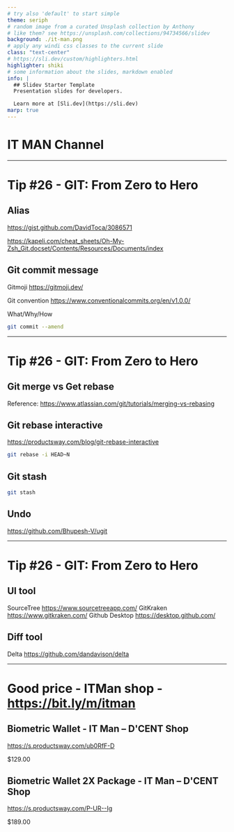 ```yaml
---
# try also 'default' to start simple
theme: seriph
# random image from a curated Unsplash collection by Anthony
# like them? see https://unsplash.com/collections/94734566/slidev
background: ./it-man.png
# apply any windi css classes to the current slide
class: "text-center"
# https://sli.dev/custom/highlighters.html
highlighter: shiki
# some information about the slides, markdown enabled
info: |
  ## Slidev Starter Template
  Presentation slides for developers.

  Learn more at [Sli.dev](https://sli.dev)
marp: true
---
```


# IT MAN Channel

---

# Tip #26 - GIT: From Zero to Hero

## Alias

https://gist.github.com/DavidToca/3086571

https://kapeli.com/cheat_sheets/Oh-My-Zsh_Git.docset/Contents/Resources/Documents/index

## Git commit message

Gitmoji
https://gitmoji.dev/

Git convention
https://www.conventionalcommits.org/en/v1.0.0/

What/Why/How

```sh
git commit --amend
```

---

# Tip #26 - GIT: From Zero to Hero

## Git merge vs Get rebase

Reference: https://www.atlassian.com/git/tutorials/merging-vs-rebasing

## Git rebase interactive

https://productsway.com/blog/git-rebase-interactive

```sh
git rebase -i HEAD~N
```

## Git stash

```sh
git stash
```

## Undo

https://github.com/Bhupesh-V/ugit

---

# Tip #26 - GIT: From Zero to Hero

## UI tool

SourceTree https://www.sourcetreeapp.com/
GitKraken https://www.gitkraken.com/
Github Desktop https://desktop.github.com/

## Diff tool

Delta https://github.com/dandavison/delta

---

# Good price - ITMan shop - https://bit.ly/m/itman

## Biometric Wallet - IT Man – D'CENT Shop

https://s.productsway.com/ub0RfF-D

$129.00

## Biometric Wallet 2X Package - IT Man – D'CENT Shop

https://s.productsway.com/P-UR--Ig

$189.00
